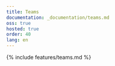 ```yaml
---
title: Teams
documentation: _documentation/teams.md
oss: true
hosted: true
order: 40
lang: en
---
```


{% include features/teams.md %}